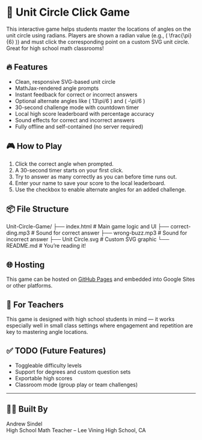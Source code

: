 # 🧮 Unit Circle Click Game

This interactive game helps students master the locations of angles on the unit circle using radians. Players are shown a radian value (e.g., \( \frac{\pi}{6} \)) and must click the corresponding point on a custom SVG unit circle. Great for high school math classrooms!

## 🔥 Features

- Clean, responsive SVG-based unit circle
- MathJax-rendered angle prompts
- Instant feedback for correct or incorrect answers
- Optional alternate angles like \( 13\pi/6 \) and \( -\pi/6 \)
- 30-second challenge mode with countdown timer
- Local high score leaderboard with percentage accuracy
- Sound effects for correct and incorrect answers
- Fully offline and self-contained (no server required)

## 🎮 How to Play

1. Click the correct angle when prompted.
2. A 30-second timer starts on your first click.
3. Try to answer as many correctly as you can before time runs out.
4. Enter your name to save your score to the local leaderboard.
5. Use the checkbox to enable alternate angles for an added challenge.

## 📦 File Structure
Unit-Circle-Game/
├── index.html # Main game logic and UI
├── correct-ding.mp3 # Sound for correct answer
├── wrong-buzz.mp3 # Sound for incorrect answer
├── Unit Circle.svg # Custom SVG graphic
└── README.md # You’re reading it!

## 🌐 Hosting

This game can be hosted on [GitHub Pages](https://pages.github.com/) and embedded into Google Sites or other platforms.

## 🧠 For Teachers

This game is designed with high school students in mind — it works especially well in small class settings where engagement and repetition are key to mastering angle locations.

## ✅ TODO (Future Features)

- Toggleable difficulty levels
- Support for degrees and custom question sets
- Exportable high scores
- Classroom mode (group play or team challenges)

---

## 👨‍🏫 Built By

Andrew Sindel  
High School Math Teacher – Lee Vining High School, CA